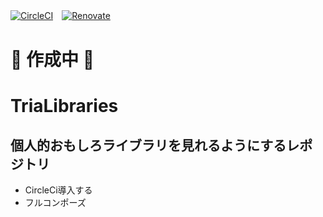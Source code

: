 [![CircleCI](https://circleci.com/gh/circleci/circleci-docs.svg?style=svg)](https://https://github.com/kosenda/TriaLibraries)　[![Renovate](https://img.shields.io/badge/renovate-enabled-brightgreen.svg?style=flat)](https://renovatebot.com)　

# 🚨 作成中 🚨

# TriaLibraries

## 個人的おもしろライブラリを見れるようにするレポジトリ
- CircleCi導入する
- フルコンポーズ
